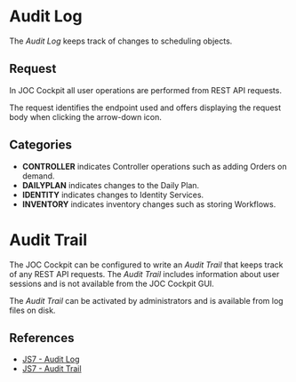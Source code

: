# Audit Log

The *Audit Log* keeps track of changes to scheduling objects.

## Request

In JOC Cockpit all user operations are performed from REST API requests.

The request identifies the endpoint used and offers displaying the request body when clicking the arrow-down icon.

## Categories

- **CONTROLLER** indicates Controller operations such as adding Orders on demand.
- **DAILYPLAN** indicates changes to the Daily Plan.
- **IDENTITY** indicates changes to Identity Services.
- **INVENTORY** indicates inventory changes such as storing Workflows.

# Audit Trail

The JOC Cockpit can be configured to write an *Audit Trail* that keeps track of any REST API requests. The *Audit Trail* includes information about user sessions and is not available from the JOC Cockpit GUI.

The *Audit Trail* can be activated by administrators and is available from log files on disk.

## References

- [JS7 - Audit Log](https://kb.sos-berlin.com/display/JS7/JS7+-+Audit+Log)
- [JS7 - Audit Trail](https://kb.sos-berlin.com/display/JS7/JS7+-+Audit+Trail)
